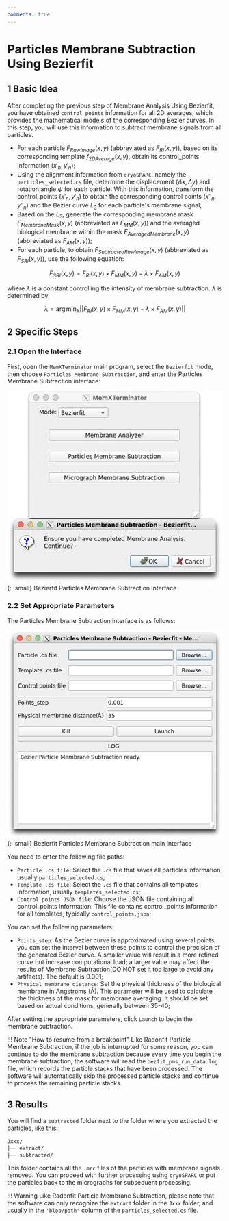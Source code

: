 ```yaml
---
comments: true
---
```


# Particles Membrane Subtraction Using Bezierfit

## 1 Basic Idea

After completing the previous step of Membrane Analysis Using Bezierfit, you have obtained `control_points` information for all 2D averages, which provides the mathematical models of the corresponding Bezier curves. In this step, you will use this information to subtract membrane signals from all particles.

* For each particle $F_{RawImage}(x,y)$ (abbreviated as $F_{RI}(x,y)$), based on its corresponding template $f_{2DAverage}(x,y)$, obtain its control_points information $(x'_n, y'_n)$;
* Using the alignment information from `cryoSPARC`, namely the `particles_selected.cs` file, determine the displacement $(\Delta x, \Delta y)$ and rotation angle $\psi$ for each particle. With this information, transform the control_points $(x'_n, y'_n)$ to obtain the corresponding control points $(x''_n, y''_n)$ and the Bezier curve $L_3$ for each particle's membrane signal;
* Based on the $L_3$, generate the corresponding membrane mask $F_{MembraneMask}(x,y)$ (abbreviated as $F_{MM}(x,y)$) and the averaged biological membrane within the mask $F_{AveragedMembrane}(x,y)$ (abbreviated as $F_{AM}(x,y)$);
* For each particle, to obtain $F_{SubtractedRawImage}(x,y)$ (abbreviated as $F_{SRI}(x,y)$), use the following equation:

$$
F_{SRI}(x,y) = F_{RI}(x,y) \times F_{MM}(x,y) - \lambda \times F_{AM}(x,y)
$$

where $\lambda$ is a constant controlling the intensity of membrane subtraction. $\lambda$ is determined by:

$$
\lambda = \arg \min_{\lambda} || F_{RI}(x,y) \times F_{MM}(x,y) - \lambda \times F_{AM}(x,y) ||
$$

## 2 Specific Steps

### 2.1 Open the Interface

First, open the `MemXTerminator` main program, select the `Bezierfit` mode, then choose `Particles Membrane Subtraction`, and enter the Particles Membrane Subtraction interface:

![Bezierfit Particles Membrane Subtraction interface](../../assets/images/3_2-1.png){: .small}
<span class="caption">Bezierfit Particles Membrane Subtraction interface</span>

### 2.2 Set Appropriate Parameters

The Particles Membrane Subtraction interface is as follows:

![Bezierfit Particles Membrane Subtraction main interface](../../assets/images/3_2-2.png){: .small}
<span class="caption">Bezierfit Particles Membrane Subtraction main interface</span>

You need to enter the following file paths:

* `Particle .cs file`: Select the `.cs` file that saves all particles information, usually `particles_selected.cs`;
* `Template .cs file`: Select the `.cs` file that contains all templates information, usually `templates_selected.cs`;
* `Control points JSON file`: Choose the JSON file containing all control_points information. This file contains control_points information for all templates, typically `control_points.json`;

You can set the following parameters:

* `Points_step`: As the Bezier curve is approximated using several points, you can set the interval between these points to control the precision of the generated Bezier curve. A smaller value will result in a more refined curve but increase computational load; a larger value may affect the results of Membrane Subtraction(DO NOT set it too large to avoid any artifacts). The default is 0.001;
* `Physical membrane distance`: Set the physical thickness of the biological membrane in Angstroms (Å). This parameter will be used to calculate the thickness of the mask for membrane averaging. It should be set based on actual conditions, generally between 35-40;

After setting the appropriate parameters, click `Launch` to begin the membrane subtraction.

!!! Note "How to resume from a breakpoint"
    Like Radonfit Particle Membrane Subtraction, if the job is interrupted for some reason, you can continue to do the membrane subtraction because every time you begin the membrane subtraction, the software will read the `bezfit_pms_run_data.log` file, which records the particle stacks that have been processed. The software will automatically skip the processed particle stacks and continue to process the remaining particle stacks.

## 3 Results

You will find a `subtracted` folder next to the folder where you extracted the particles, like this:

    Jxxx/
    ├── extract/
    ├── subtracted/

This folder contains all the `.mrc` files of the particles with membrane signals removed. You can proceed with further processing using `cryoSPARC` or put the particles back to the micrographs for subsequent processing.

!!! Warning
    Like Radonfit Particle Membrane Subtraction, please note that the software can only recognize the `extract` folder in the `Jxxx` folder, and usually in the `'blob/path'` column of the `particles_selected.cs` file.
